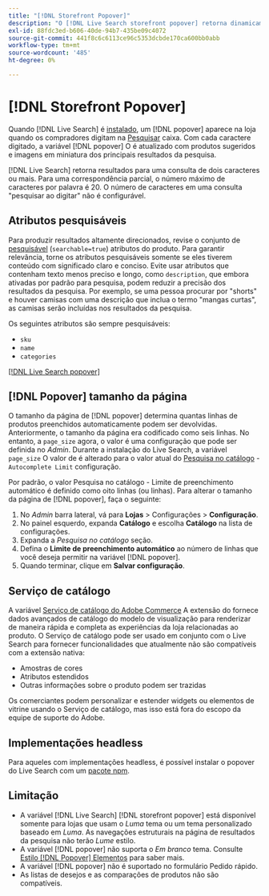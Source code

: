```yaml
---
title: "[!DNL Storefront Popover]"
description: "O [!DNL Live Search storefront popover] retorna dinamicamente os produtos e miniaturas sugeridos."
exl-id: 88fdc3ed-b606-40de-94b7-435be09c4072
source-git-commit: 441f8c6c6113ce96c5353dcbde170ca600bb0abb
workflow-type: tm+mt
source-wordcount: '485'
ht-degree: 0%

---
```


# [!DNL Storefront Popover]

Quando [!DNL Live Search] é [instalado](install.md), um [!DNL popover] aparece na loja quando os compradores digitam na [Pesquisar](https://experienceleague.adobe.com/docs/commerce-admin/catalog/catalog/search/search.html#quick-search) caixa. Com cada caractere digitado, a variável [!DNL popover] O é atualizado com produtos sugeridos e imagens em miniatura dos principais resultados da pesquisa.

[!DNL Live Search] retorna resultados para uma consulta de dois caracteres ou mais. Para uma correspondência parcial, o número máximo de caracteres por palavra é 20. O número de caracteres em uma consulta &quot;pesquisar ao digitar&quot; não é configurável.

## Atributos pesquisáveis

Para produzir resultados altamente direcionados, revise o conjunto de [pesquisável](https://experienceleague.adobe.com/docs/commerce-admin/catalog/product-attributes/product-attributes.html) (`searchable=true`) atributos do produto. Para garantir relevância, torne os atributos pesquisáveis somente se eles tiverem conteúdo com significado claro e conciso. Evite usar atributos que contenham texto menos preciso e longo, como `description`, que embora ativadas por padrão para pesquisa, podem reduzir a precisão dos resultados da pesquisa. Por exemplo, se uma pessoa procurar por &quot;shorts&quot; e houver camisas com uma descrição que inclua o termo &quot;mangas curtas&quot;, as camisas serão incluídas nos resultados da pesquisa.

Os seguintes atributos são sempre pesquisáveis:

* `sku`
* `name`
* `categories`

[[!DNL Live Search popover]](assets/storefront-search-as-you-type.png)

## [!DNL Popover] tamanho da página

O tamanho da página de [!DNL popover] determina quantas linhas de produtos preenchidos automaticamente podem ser devolvidas. Anteriormente, o tamanho da página era codificado como seis linhas. No entanto, a `page_size` agora, o valor é uma configuração que pode ser definida no *Admin*. Durante a instalação do Live Search, a variável `page_size` O valor de é alterado para o valor atual do [Pesquisa no catálogo](https://experienceleague.adobe.com/docs/commerce-admin/config/catalog/catalog.html) - `Autocomplete Limit` configuração.

Por padrão, o valor Pesquisa no catálogo - Limite de preenchimento automático é definido como oito linhas (ou linhas). Para alterar o tamanho da página de [!DNL popover], faça o seguinte:

1. No *Admin* barra lateral, vá para **Lojas** > Configurações > **Configuração**.
1. No painel esquerdo, expanda **Catálogo** e escolha **Catálogo** na lista de configurações.
1. Expanda a *Pesquisa no catálogo* seção.
1. Defina o **Limite de preenchimento automático** ao número de linhas que você deseja permitir na variável [!DNL popover].
1. Quando terminar, clique em **Salvar configuração**.

## Serviço de catálogo

A variável [Serviço de catálogo do Adobe Commerce](../catalog-service/overview.md) A extensão do fornece dados avançados de catálogo do modelo de visualização para renderizar de maneira rápida e completa as experiências da loja relacionadas ao produto. O Serviço de catálogo pode ser usado em conjunto com o Live Search para fornecer funcionalidades que atualmente não são compatíveis com a extensão nativa:

* Amostras de cores
* Atributos estendidos
* Outras informações sobre o produto podem ser trazidas

Os comerciantes podem personalizar e estender widgets ou elementos de vitrine usando o Serviço de catálogo, mas isso está fora do escopo da equipe de suporte do Adobe.

## Implementações headless

Para aqueles com implementações headless, é possível instalar o popover do Live Search com um [pacote npm](https://www.npmjs.com/package/@magento/ds-livesearch-storefront-utils).

## Limitação

* A variável [!DNL Live Search] [!DNL storefront popover] está disponível somente para lojas que usam o *Luma* tema ou um tema personalizado baseado em *Luma*. As navegações estruturais na página de resultados da pesquisa não terão *Lume* estilo.
* A variável [!DNL popover] não suporta o *Em branco* tema. Consulte [Estilo [!DNL Popover] Elementos](storefront-popover-styling.md) para saber mais.
* A variável [!DNL popover] não é suportado no formulário Pedido rápido.
* As listas de desejos e as comparações de produtos não são compatíveis.
